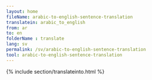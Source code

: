 ```yaml
---
layout: home
fileName: arabic-to-english-sentence-translation
translatein: arabic_to_english
from: ar
to: en
folderName : translate
lang: sv
permalink: /sv/arabic-to-english-sentence-translation
tool: arabic-to-english-sentence-translation
---
```

{% include section/translateinto.html %}